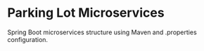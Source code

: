 # Parking Lot Microservices

Spring Boot microservices structure using Maven and .properties configuration.